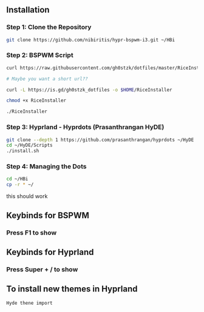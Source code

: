 ## Installation

### Step 1: Clone the Repository

```bash
git clone https://github.com/nibiritis/hypr-bspwm-i3.git ~/HBi
```
### Step 2: BSPWM Script

```bash
curl https://raw.githubusercontent.com/gh0stzk/dotfiles/master/RiceInstaller -o $HOME/RiceInstaller

# Maybe you want a short url??

curl -L https://is.gd/gh0stzk_dotfiles -o $HOME/RiceInstaller
```

```bash
chmod +x RiceInstaller
```

```bash
./RiceInstaller
```

### Step 3: Hyprland - Hyprdots (Prasanthrangan HyDE)

```bash
git clone --depth 1 https://github.com/prasanthrangan/hyprdots ~/HyDE
cd ~/HyDE/Scripts
./install.sh
```

### Step 4: Managing the Dots

```bash
cd ~/HBi
cp -r * ~/
```


this should work

## Keybinds for BSPWM
### Press F1 to show

## Keybinds for Hyprland
### Press Super + / to show


## To install new themes in Hyprland
```bash
Hyde thene import
```
